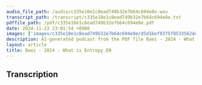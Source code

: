 ```yaml
---
audio_file_path: /audio/c335e10e1c8ead749b32e7b64c694e8e.wav
transcript_path: /transcript/c335e10e1c8ead749b32e7b64c694e8e.txt
pdffile_path: /pdf/c335e10e1c8ead749b32e7b64c694e8e.pdf
date: 2024-11-23 23:01:54 +0900
images: ['images/c335e10e1c8ead749b32e7b64c694e8e/d5d1bef9375f8533562deed55e827da51451b93e34e41c331e16d41e8d914eb9.jpg', 'images/c335e10e1c8ead749b32e7b64c694e8e/4f485021ae95d053641680e773f0acf34ea64fa8d6be28b8eb201a514080d875.jpg', 'images/c335e10e1c8ead749b32e7b64c694e8e/5b121a90d19aebca8cffc591056c2845609971cae5f74a9bf97c83bda6dbd9bc.jpg', 'images/c335e10e1c8ead749b32e7b64c694e8e/116e06ea442b5e641a09868d1b506cdc9d70fe6d76b2fc3b323ff79dd289ee2c.jpg', 'images/c335e10e1c8ead749b32e7b64c694e8e/2e8085daec8f845adb703951728005e0106a774cc791477987cbcbe803fdacc0.jpg', 'images/c335e10e1c8ead749b32e7b64c694e8e/7477ada89b395e8f6c5062fffca9a7c06196aaf91269ae3d27e1a13dcbdeac53.jpg', 'images/c335e10e1c8ead749b32e7b64c694e8e/d0841d155b219f8fb6652ea2036472c9823df185e49759a5900f5fda188a8953.jpg', 'images/c335e10e1c8ead749b32e7b64c694e8e/5161c9635413ff264a1c602f5c1ca665986ff4854a33f721a0e80e6d52e879bc.jpg', 'images/c335e10e1c8ead749b32e7b64c694e8e/24d3d05456f79fc1b4bf4f3557062276bfbc89ee0ff98b6518fd8088f0b68bf6.jpg', 'images/c335e10e1c8ead749b32e7b64c694e8e/2c679637029d2a1cf2c3a9f02af39857dd1051cc87a1070845e39536dbe95475.jpg', 'images/c335e10e1c8ead749b32e7b64c694e8e/39e2386011d091ffa520306b8cd4863d11e3a5e8ec7015e0c39c89cd1d8bd5ee.jpg', 'images/c335e10e1c8ead749b32e7b64c694e8e/20814159b66ceae254cad52a31a2e12e86eda2e0828c7bf583496ae23b90effe.jpg', 'images/c335e10e1c8ead749b32e7b64c694e8e/954694bce966f7bbbb2336bb8683b46f74f59ea312274a9fe48d39763b230997.jpg', 'images/c335e10e1c8ead749b32e7b64c694e8e/fac48f2734aefb86ecf01ac1886f767f6f8cb0d51d9b5ae5077fbed2fa6c0254.jpg', 'images/c335e10e1c8ead749b32e7b64c694e8e/cd5c5b2c9c0b0147c500174e9748b4bcfcb864ff19c80359a3c00430afbb09d4.jpg', 'images/c335e10e1c8ead749b32e7b64c694e8e/6e59c857ac43dfb199b08653200cd9608e53b767cfa8d3b18473bc547419a4d2.jpg', 'images/c335e10e1c8ead749b32e7b64c694e8e/4a9605169f0ef6bfe29a9b58f5669c3a6f64c97f6199dbfc49325ce44ba78d33.jpg', 'images/c335e10e1c8ead749b32e7b64c694e8e/6a63143eb33bcc6e968ed22102df0d11a22929368bac91643d5b2cca56493b61.jpg', 'images/c335e10e1c8ead749b32e7b64c694e8e/ac2b0e0249bbc827671652bdb381eee6c6dd982635ac35fd74af8d21300d6b4b.jpg', 'images/c335e10e1c8ead749b32e7b64c694e8e/70efda13d6c5fbc594fe812713d56711c3205b769f7581c0516ebd7b63ebc0fd.jpg', 'images/c335e10e1c8ead749b32e7b64c694e8e/ef4af25c70fb14d9423c530895b78d33c15c83a8d1a19f9517dec480b24641c5.jpg', 'images/c335e10e1c8ead749b32e7b64c694e8e/171493b8198dc13abd5db768bb57a488f61a1f454ac2f395eeb1d9945521e274.jpg', 'images/c335e10e1c8ead749b32e7b64c694e8e/647970943b92c48fb2ed901c8bab805a0514615424d2e1506a7c840900c9bc5e.jpg', 'images/c335e10e1c8ead749b32e7b64c694e8e/e2df0c7827665c39ea3db884c1b5162ed3e657d184a75a803f6e3e2511d25b84.jpg', 'images/c335e10e1c8ead749b32e7b64c694e8e/1520e2af2ff547f1ed50acbbfb23bc42c2fbe1992aceeb3f5afe8610a139cc04.jpg', 'images/c335e10e1c8ead749b32e7b64c694e8e/146dfb7df1e8f2f18d5058760d1d6c7fd85f70824783be4a37388cc603259d29.jpg', 'images/c335e10e1c8ead749b32e7b64c694e8e/612e6bfe12b0d9a88efa4b21e313a390ab82ecc9b96aecaa0a9b1deaa9bdb5be.jpg', 'images/c335e10e1c8ead749b32e7b64c694e8e/d1b5372e6ec188161aa31005a8f629f656bc7cf81ea3e6ae826003324b5b9fce.jpg', 'images/c335e10e1c8ead749b32e7b64c694e8e/27ebbb464a46a7824ac7c8de477beff6187df5b1ea8c396669d5a635f9287a5b.jpg', 'images/c335e10e1c8ead749b32e7b64c694e8e/999e817b30f7d55d67d73c37d073fc422f2caf5cd26fa7f18a6135bbc6ca0d6e.jpg', 'images/c335e10e1c8ead749b32e7b64c694e8e/58c5b530212770f01284f6aee4ab6b07d1cc1a3050dae94f1fd4db920ce105ed.jpg', 'images/c335e10e1c8ead749b32e7b64c694e8e/5cba48df247163dd62a7b9fd921255416f8c670e7f95c617dc3be856f0fab09d.jpg', 'images/c335e10e1c8ead749b32e7b64c694e8e/1dcb988e974ffb1c4198111aaadc9111201ab7e5d771611d07c7b81ff6c31259.jpg', 'images/c335e10e1c8ead749b32e7b64c694e8e/1f8d79bf967f73832b328ea23e12fefeb54b7421a00bd524b480b42ca52a5e10.jpg', 'images/c335e10e1c8ead749b32e7b64c694e8e/d0e5f3883507a19bc749961f31d19e699073092d1bcd393d3351c080bf21ab0a.jpg', 'images/c335e10e1c8ead749b32e7b64c694e8e/b0a6a49bd9abc0f5358ac588db3b106f6097393264de44932f6b4d2eb04e88dd.jpg', 'images/c335e10e1c8ead749b32e7b64c694e8e/6e8317745bcf062165d806ef074c82d5280d5ae58fb7a37e2bce55c8c36462eb.jpg', 'images/c335e10e1c8ead749b32e7b64c694e8e/b66ede60734543ef04942cce454e77640856d31bbfee39ee45a2f8b472feeda5.jpg', 'images/c335e10e1c8ead749b32e7b64c694e8e/a94d71c1bb0c097cdfcab8391c3eef1db83f224c5719a636801db6ca6bb3f515.jpg', 'images/c335e10e1c8ead749b32e7b64c694e8e/ab0b80ba3b433ef5f6df6105b08bf183924df1e89504b3bed2f0d0170ead060a.jpg', 'images/c335e10e1c8ead749b32e7b64c694e8e/f1f8bb8039ffedc0823004c016d95fc01f22f1fec1dbcdee7f4c47e7a2894673.jpg', 'images/c335e10e1c8ead749b32e7b64c694e8e/324fdbb0e9cae45ee003011b31a47a25f80e3a8213f3edff35ba3e615ef39c8b.jpg', 'images/c335e10e1c8ead749b32e7b64c694e8e/fdf7ef676d7e433e6238edfd930bac14dce649d9d06203808142c9eefdf0f9dc.jpg', 'images/c335e10e1c8ead749b32e7b64c694e8e/758d8e07f01a757a97f4f70c7051a6c826d85fe59c3e45a60b412286d61a009c.jpg', 'images/c335e10e1c8ead749b32e7b64c694e8e/3af039ead5b9bc4b15b0b4ed84a101fff030dad14df153bdec2bf7c3549738a9.jpg', 'images/c335e10e1c8ead749b32e7b64c694e8e/ebe9e059e20d402fef82292d80502b22b4f7902e213ee1dee0e8a23df4b699e0.jpg', 'images/c335e10e1c8ead749b32e7b64c694e8e/4b5ce07ba77e8bdc34a9e969fd1aa4874aecacdf2934e32e5ddf6cc0e60cec72.jpg', 'images/c335e10e1c8ead749b32e7b64c694e8e/b7e103cb82c502f0cc6326ec1bff756353fd7c69e979e0e62baa1347b49b7947.jpg', 'images/c335e10e1c8ead749b32e7b64c694e8e/0343484602f1bb5f0227e59f6518f666c45247b08f80b8e368819ac79b399665.jpg', 'images/c335e10e1c8ead749b32e7b64c694e8e/c76aee10faee4cfaba3097ce59a36cb0e80e0ff9392f6858aacac2fac4722dca.jpg', 'images/c335e10e1c8ead749b32e7b64c694e8e/42b05eab5fbec9868fbfcf9152a0b03e723d385c33fbe31d4865a5d3ba1cb2bf.jpg', 'images/c335e10e1c8ead749b32e7b64c694e8e/b271197c23ba167b42fa81405a7bc0cbaf927aef0dc0fbb1c18ff23b2a5fc396.jpg', 'images/c335e10e1c8ead749b32e7b64c694e8e/d9804937adf8eb02eaaa9ee6b503bc6bc8244835965e43b897201718076fa8fd.jpg', 'images/c335e10e1c8ead749b32e7b64c694e8e/b98fb4ef228869d3ad94fd1988ae430d578941580eab84458a5743bfc11b2f9a.jpg', 'images/c335e10e1c8ead749b32e7b64c694e8e/e6f3beb1cc21746778f2a3111e95fa6924e5043dd8d059f3d15d7bbdd9cad487.jpg', 'images/c335e10e1c8ead749b32e7b64c694e8e/d4951cf3b7d7a3ba3c7bdfda4db448d9ac61bbadba680b591fa4445ad700193c.jpg', 'images/c335e10e1c8ead749b32e7b64c694e8e/70685f073b839022a747f6393a3d12dec9039a1a1d57dcb761b0c95601fd5fdf.jpg', 'images/c335e10e1c8ead749b32e7b64c694e8e/84cb98a8d056c4b641b5c648493f483ec12ecef835cde3bc4291fb67137c0fcf.jpg', 'images/c335e10e1c8ead749b32e7b64c694e8e/eb8689346ebc0bb424d7dd89b13bbcc9b5786f77cf1ab79bcff8a34e112f3ddc.jpg', 'images/c335e10e1c8ead749b32e7b64c694e8e/a2fb373dad763d104eae8818320ad3820f7e9cd8b7cd994b2d42044844e4c081.jpg', 'images/c335e10e1c8ead749b32e7b64c694e8e/d2c664ed9a9a8415e98ef921b3166788851625de82e8e919f79bf9356e157632.jpg', 'images/c335e10e1c8ead749b32e7b64c694e8e/e67aabc0ec316cd6c44ac4a47b744757b8276d04c93db94a156691894946769d.jpg', 'images/c335e10e1c8ead749b32e7b64c694e8e/8e6c55b890a29df7cd8d11d200595644aa60f46a9ec50aa6fc5cd51a9524920a.jpg', 'images/c335e10e1c8ead749b32e7b64c694e8e/57bc99b88de818bd1c9fad97ea06e4f80b48aa1d1cd20bf8256fb9eb22ee3f45.jpg', 'images/c335e10e1c8ead749b32e7b64c694e8e/e8ace28e549576906c8cbd4960695ee13ecca0387ed464987556aa5498e314ee.jpg', 'images/c335e10e1c8ead749b32e7b64c694e8e/7be6f2dd445c91d4cd188269c9569b07535535ba54161f8013cc9c07b26a1e4a.jpg', 'images/c335e10e1c8ead749b32e7b64c694e8e/2eaf4dac8dd0626f855f161287b254cbb3c46d3e6789f6d9fe64477a01cabece.jpg', 'images/c335e10e1c8ead749b32e7b64c694e8e/45011144c183e3ed9e4962c214d6caea646932752d2bcb31522a67c6f82c54b3.jpg', 'images/c335e10e1c8ead749b32e7b64c694e8e/d6be55191d0fd8919a8e914a1def5586b07b3fc85aa138d64b29120d69a7bd75.jpg']
description: AI-generated podcast from the PDF file Baez - 2024 - What is Entropy_EN / c335e10e1c8ead749b32e7b64c694e8e
layout: article
title: Baez - 2024 - What is Entropy_EN
---
```


## Transcription





